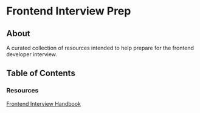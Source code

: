 # Frontend Interview Prep

## About
A curated collection of resources intended to help prepare for the frontend developer interview. 

## Table of Contents

### Resources

[Frontend Interview Handbook](https://frontendinterviewhandbook.com/)